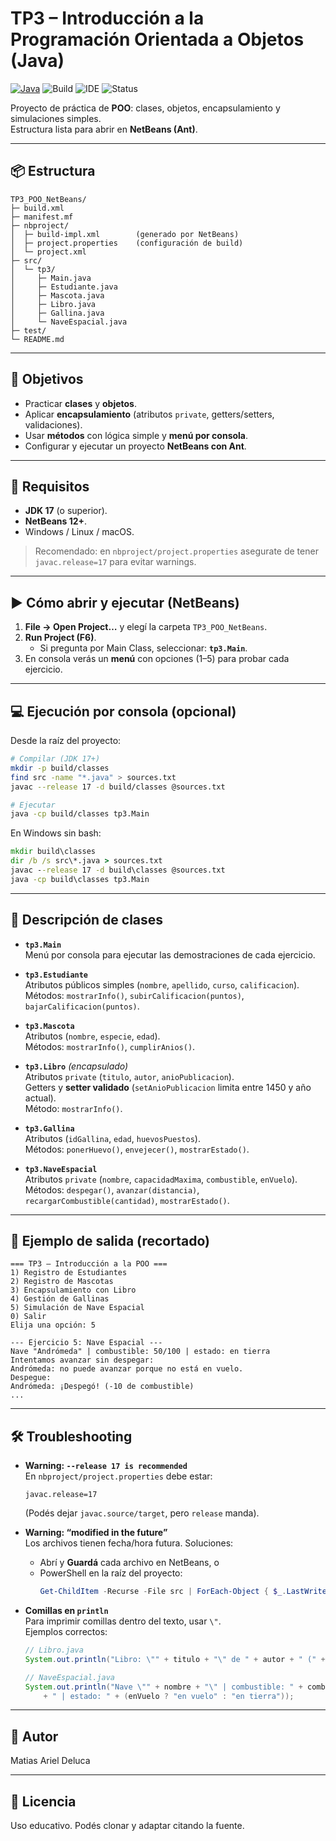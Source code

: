 # TP3 – Introducción a la Programación Orientada a Objetos (Java)

[![Java](https://img.shields.io/badge/Java-17+-orange.svg)](https://adoptium.net/)
![Build](https://img.shields.io/badge/Build-Ant-blue.svg)
![IDE](https://img.shields.io/badge/IDE-NetBeans%2012%2B-1f6feb.svg)
![Status](https://img.shields.io/badge/Estado-Listo%20para%20correr-success.svg)

Proyecto de práctica de **POO**: clases, objetos, encapsulamiento y simulaciones simples.  
Estructura lista para abrir en **NetBeans (Ant)**.

---

## 📦 Estructura

```
TP3_POO_NetBeans/
├─ build.xml
├─ manifest.mf
├─ nbproject/
│  ├─ build-impl.xml        (generado por NetBeans)
│  ├─ project.properties    (configuración de build)
│  └─ project.xml
├─ src/
│  └─ tp3/
│     ├─ Main.java
│     ├─ Estudiante.java
│     ├─ Mascota.java
│     ├─ Libro.java
│     ├─ Gallina.java
│     └─ NaveEspacial.java
├─ test/
└─ README.md
```

---

## 🎯 Objetivos

- Practicar **clases** y **objetos**.
- Aplicar **encapsulamiento** (atributos `private`, getters/setters, validaciones).
- Usar **métodos** con lógica simple y **menú por consola**.
- Configurar y ejecutar un proyecto **NetBeans con Ant**.

---

## 🧰 Requisitos

- **JDK 17** (o superior).
- **NetBeans 12+**.
- Windows / Linux / macOS.

> Recomendado: en `nbproject/project.properties` asegurate de tener  
> `javac.release=17` para evitar warnings.

---

## ▶️ Cómo abrir y ejecutar (NetBeans)

1. **File → Open Project…** y elegí la carpeta `TP3_POO_NetBeans`.
2. **Run Project (F6)**.  
   - Si pregunta por Main Class, seleccionar: **`tp3.Main`**.
3. En consola verás un **menú** con opciones (1–5) para probar cada ejercicio.

---

## 💻 Ejecución por consola (opcional)

Desde la raíz del proyecto:

```bash
# Compilar (JDK 17+)
mkdir -p build/classes
find src -name "*.java" > sources.txt
javac --release 17 -d build/classes @sources.txt

# Ejecutar
java -cp build/classes tp3.Main
```

En Windows sin bash:

```bat
mkdir build\classes
dir /b /s src\*.java > sources.txt
javac --release 17 -d build\classes @sources.txt
java -cp build\classes tp3.Main
```

---

## 📘 Descripción de clases

- **`tp3.Main`**  
  Menú por consola para ejecutar las demostraciones de cada ejercicio.

- **`tp3.Estudiante`**  
  Atributos públicos simples (`nombre`, `apellido`, `curso`, `calificacion`).  
  Métodos: `mostrarInfo()`, `subirCalificacion(puntos)`, `bajarCalificacion(puntos)`.

- **`tp3.Mascota`**  
  Atributos (`nombre`, `especie`, `edad`).  
  Métodos: `mostrarInfo()`, `cumplirAnios()`.

- **`tp3.Libro`** *(encapsulado)*  
  Atributos `private` (`titulo`, `autor`, `anioPublicacion`).  
  Getters y **setter validado** (`setAnioPublicacion` limita entre 1450 y año actual).  
  Método: `mostrarInfo()`.

- **`tp3.Gallina`**  
  Atributos (`idGallina`, `edad`, `huevosPuestos`).  
  Métodos: `ponerHuevo()`, `envejecer()`, `mostrarEstado()`.

- **`tp3.NaveEspacial`**  
  Atributos `private` (`nombre`, `capacidadMaxima`, `combustible`, `enVuelo`).  
  Métodos: `despegar()`, `avanzar(distancia)`, `recargarCombustible(cantidad)`, `mostrarEstado()`.

---

## 🧪 Ejemplo de salida (recortado)

```
=== TP3 – Introducción a la POO ===
1) Registro de Estudiantes
2) Registro de Mascotas
3) Encapsulamiento con Libro
4) Gestión de Gallinas
5) Simulación de Nave Espacial
0) Salir
Elija una opción: 5

--- Ejercicio 5: Nave Espacial ---
Nave "Andrómeda" | combustible: 50/100 | estado: en tierra
Intentamos avanzar sin despegar:
Andrómeda: no puede avanzar porque no está en vuelo.
Despegue:
Andrómeda: ¡Despegó! (-10 de combustible)
...
```

---

## 🛠️ Troubleshooting

- **Warning: `--release 17 is recommended`**  
  En `nbproject/project.properties` debe estar:
  ```properties
  javac.release=17
  ```
  (Podés dejar `javac.source/target`, pero `release` manda).

- **Warning: “modified in the future”**  
  Los archivos tienen fecha/hora futura. Soluciones:
  - Abrí y **Guardá** cada archivo en NetBeans, o  
  - PowerShell en la raíz del proyecto:
    ```powershell
    Get-ChildItem -Recurse -File src | ForEach-Object { $_.LastWriteTime = Get-Date }
    ```

- **Comillas en `println`**  
  Para imprimir comillas dentro del texto, usar `\"`.  
  Ejemplos correctos:
  ```java
  // Libro.java
  System.out.println("Libro: \"" + titulo + "\" de " + autor + " (" + anioPublicacion + ")");

  // NaveEspacial.java
  System.out.println("Nave \"" + nombre + "\" | combustible: " + combustible + "/" + capacidadMaxima
      + " | estado: " + (enVuelo ? "en vuelo" : "en tierra"));
  ```

---

## 📄 Autor

Matias Ariel Deluca

---


## 📄 Licencia

Uso educativo. Podés clonar y adaptar citando la fuente.
